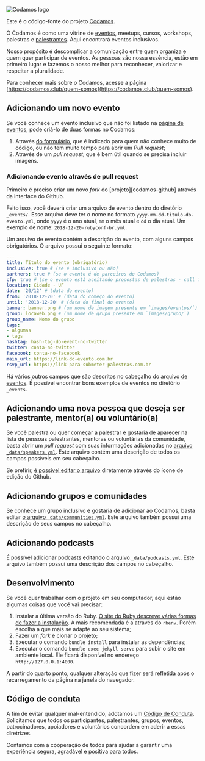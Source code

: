 ![Codamos logo](images/logo.png)

Este é o código-fonte do projeto [Codamos](https://codamos.club).

O Codamos é como uma vitrine de [eventos][events-page], meetups, cursos,
workshops, palestras e [palestrantes][speakers-page]. Aqui encontrará eventos inclusivos.

Nosso propósito é descomplicar a comunicação entre quem organiza e quem quer
participar de eventos. As pessoas são nossa essência, estão em primeiro lugar e fazemos o nosso
melhor para reconhecer, valorizar e respeitar a pluralidade.

Para conhecer mais sobre o Codamos, acesse a página [https://codamos.club/quem-somos](https://codamos.club/quem-somos).

## Adicionando um novo evento

Se você conhece um evento inclusivo que não foi listado na [página de eventos][events-page],
pode criá-lo de duas formas no Codamos:

1. Através [do formulário][new-event-form], que é indicado para quem não conhece
muito de código, ou não tem muito tempo para abrir um _Pull request_;
2. Através de um _pull request_, que é bem útil quando se precisa incluir imagens.

### Adicionando evento através de pull request

Primeiro é preciso criar um novo _fork_ do [projeto][codamos-github] através da interface do Github.

Feito isso, você deverá criar um arquivo de evento dentro do diretório `_events/`.
Esse arquivo deve ter o nome no formato `yyyy-mm-dd-titulo-do-evento.yml`, onde `yyyy` é o ano atual,
`mm` o mês atual e `dd` o dia atual. Um exemplo de nome: `2018-12-20-rubyconf-br.yml`.

Um arquivo de evento contém a descrição do evento, com alguns campos obrigatórios.
O arquivo possui o seguinte formato:

```yaml
---
title: Título do evento (obrigatório)
inclusive: true # (se é inclusivo ou não)
partners: true # (se o evento é de parceiros do Codamos)
cfp: true # (se o evento está aceitando propostas de palestras - call for papers)
location: Cidade - UF
date: '20/12' # (data do evento)
from: '2018-12-20' # (data do começo do evento)
until: '2018-12-20' # (data do final do evento)
banner: banner.png # (um nome de imagem presente em `images/eventos/`)
group: locaweb.png # (um nome de grupo presente em `images/grupo/`)
group_name: Nome do grupo
tags:
- algumas
- tags
hashtag: hash-tag-do-event-no-twitter
twitter: conta-no-twitter
facebook: conta-no-facebook
main_url: https://link-do-evento.com.br
rsvp_url: https://link-para-submeter-palestras.com.br
```

Há vários outros campos que são descritos no cabeçalho do arquivo [de eventos][event-file].
É possível encontrar bons exemplos de eventos no diretório `_events`.

## Adicionando uma nova pessoa que deseja ser palestrante, mentor(a) ou voluntário(a)

Se você palestra ou quer começar a palestrar e gostaria de aparecer na lista de pessoas palestrantes, 
mentoras ou voluntárias da comunidade, basta abrir um _pull request_ com 
suas informações adicionadas no [arquivo `_data/speakers.yml`][speakers-file].
Este arquivo contém uma descrição de todos os campos possíveis em seu cabeçalho.

Se prefirir, [é possível editar o arquivo](https://help.github.com/articles/editing-files-in-your-repository/)
diretamente através do ícone de edição do Github.

## Adicionando grupos e comunidades

Se conhece um grupo inclusivo e gostaria de adicionar ao Codamos, basta editar
[o arquivo `_data/communities.yml`][communities-file]. Este arquivo também possui uma descrição de
seus campos no cabeçalho.

## Adicionando podcasts

É possível adicionar podcasts editando [o arquivo `_data/podcasts.yml`][podcasts-file].
Este arquivo também possui uma descrição dos campos no cabeçalho.

## Desenvolvimento

Se você quer trabalhar com o projeto em seu computador, aqui estão algumas coisas que você
vai precisar:

1. Instalar a última versão do Ruby.
[O site do Ruby descreve várias formas de fazer a instalação][ruby-install].
A mais recomendada é a através do `rbenv`. Porém escolha a que mais se adapte ao seu sistema;
2. Fazer um _fork_ e clonar o projeto;
3. Executar o comando `bundle install` para instalar as dependências;
4. Executar o comando `bundle exec jekyll serve` para subir o site em ambiente local. Ele ficará
disponível no endereço `http://127.0.0.1:4000`.

A partir do quarto ponto, qualquer alteração que fizer será refletida após o recarregamento da página
na janela do navegador.

## Código de conduta

A fim de evitar qualquer mal-entendido, adotamos um [Código de Conduta][code-of-conduct].
Solicitamos que todos os participantes, palestrantes, grupos, eventos, patrocinadores, apoiadores e
voluntários concordem em aderir a essas diretrizes.

Contamos com a cooperação de todos para ajudar a garantir uma experiência segura,
agradável e positiva para todos.

[new-event-form]: https://forms.gle/Xogq3ocRbWKgtdN49
[events-page]: https://codamos.club/eventos
[speakers-page]: https://codamos.club/palestrantes
[event-file]: https://github.com/codamos/codamos.github.io/blob/master/_includes/event.html
[speakers-file]: https://github.com/codamos/codamos.github.io/blob/master/_data/speakers.yml
[communities-file]: https://github.com/codamos/codamos.github.io/blob/master/_data/communities.yml
[podcasts-file]: https://github.com/codamos/codamos.github.io/blob/master/_data/podcasts.yml
[ruby-install]: https://www.ruby-lang.org/en/documentation/installation/
[code-of-conduct]: https://www.codamos.club/codigo-de-conduta
